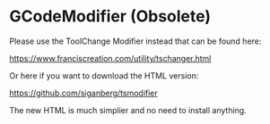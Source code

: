 # GCodeModifier (Obsolete)

Please use the ToolChange Modifier instead that can be found here:

https://www.franciscreation.com/utility/tschanger.html

Or here if you want to download the HTML version: 

https://github.com/siganberg/tsmodifier

The new HTML is much simplier and no need to install anything. 




